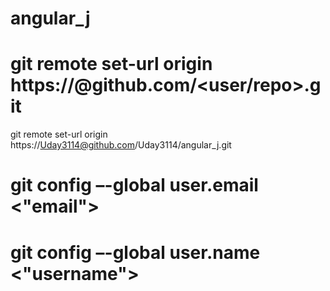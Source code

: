 # angular_j

# git remote set-url origin https://<yourusername>@github.com/<user/repo>.git

git remote set-url origin https://Uday3114@github.com/Uday3114/angular_j.git

# git config –-global user.email <"email">
# git config –-global user.name <"username">
